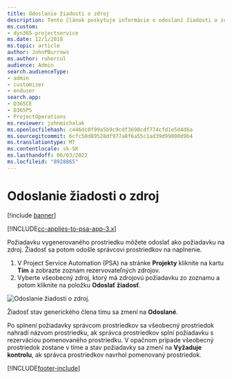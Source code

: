 ```yaml
---
title: Odoslanie žiadosti o zdroj
description: Tento článok poskytuje informácie o odoslaní žiadosti o zdroj projektu.
ms.custom:
- dyn365-projectservice
ms.date: 12/1/2018
ms.topic: article
author: JohnPBurrows
ms.author: ruhercul
audience: Admin
search.audienceType:
- admin
- customizer
- enduser
search.app:
- D365CE
- D365PS
- ProjectOperations
ms.reviewer: johnmichalak
ms.openlocfilehash: c446dc0f99a5b9c9cdf3698cdf774cfd1e5d4d6a
ms.sourcegitcommit: 6cfc50d89528df977a8f6a55c1ad39d99800d9b4
ms.translationtype: MT
ms.contentlocale: sk-SK
ms.lasthandoff: 06/03/2022
ms.locfileid: "8928865"
---
```

# <a name="submitting-a-resource-request"></a>Odoslanie žiadosti o zdroj

[!include [banner](../includes/psa-now-project-operations.md)]

[!INCLUDE[cc-applies-to-psa-app-3.x](../includes/cc-applies-to-psa-app-3x.md)]

Požiadavku vygenerovaného prostriedku môžete odoslať ako požiadavku na zdroj. Žiadosť sa potom odošle správcovi prostriedkov na naplnenie.

1. V Project Service Automation (PSA) na stránke **Projekty** kliknite na kartu **Tím** a zobrazte zoznam rezervovateľných zdrojov. 
2. Vyberte všeobecný zdroj, ktorý má zdrojovú požiadavku zo zoznamu a potom kliknite na položku **Odoslať žiadosť**.

![Odoslanie žiadosti o zdroj.](media/RM-how-to-18.png)

Žiadosť stav generického člena tímu sa zmení na **Odoslané**.

Po splnení požiadavky správcom prostriedkov sa všeobecný prostriedok nahradí názvom prostriedku, ak správca prostriedkov splní požiadavku s rezerváciou pomenovaného prostriedku. V opačnom prípade všeobecný prostriedok zostane v tíme a stav požiadavky sa zmení na **Vyžaduje kontrolu**, ak správca prostriedkov navrhol pomenovaný prostriedok.


[!INCLUDE[footer-include](../includes/footer-banner.md)]
